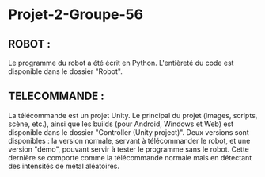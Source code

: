 # Projet-2-Groupe-56

## ROBOT : 
Le programme du robot a été écrit en Python. L'entièreté du code est disponible dans le dossier "Robot".
## TELECOMMANDE : 
La télécommande est un projet Unity. Le principal du projet (images, scripts, scène, etc.), ainsi que les builds (pour Android, Windows et Web) est disponible dans le dossier "Controller (Unity project)".
Deux versions sont disponibles : la version normale, servant à télécommander le robot, et une version "démo", pouvant servir à tester le programme sans le robot. Cette dernière se comporte comme la télécommande normale mais en détectant des intensités de métal aléatoires.
